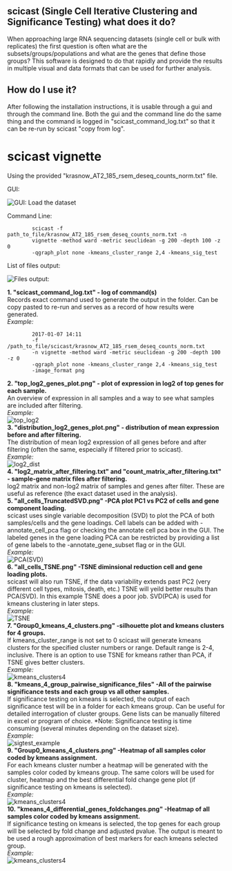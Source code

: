 scicast (Single Cell Iterative Clustering and Significance Testing) what does it do?
------------
When approaching large RNA sequencing datasets (single cell or bulk with replicates) the first question is often what are the subsets/groups/populations and what are the genes that define those groups? This software is designed to do that rapidly and provide the results in multiple visual and data formats that can be used for further analysis.

How do I use it?
------------
After following the installation instructions, it is usable through a gui and through the command line. Both the gui and the command line do the same thing and the command is logged in "scicast_command_log.txt" so that it can be re-run by scicast "copy from log".

**scicast vignette**
==================


Using the provided "krasnow_AT2_185_rsem_deseq_counts_norm.txt" file.

GUI:

![GUI: Load the dataset](scicast_with_parameters1.png)

Command Line:

```
        scicast -f path_to_file/krasnow_AT2_185_rsem_deseq_counts_norm.txt -n
        vignette -method ward -metric seuclidean -g 200 -depth 100 -z 0
        -qgraph_plot none -kmeans_cluster_range 2,4 -kmeans_sig_test
```

List of files output:

![Files output:](scicast_filelist_ouput1.png)  

**1.  "scicast_command_log.txt" - log of command(s)**  
  Records exact command used to generate the output in the folder. Can be copy pasted to re-run and serves as a record of how results were generated.  
  *Example:*  
  ```
          2017-01-07 14:11  
          -f /path_to_file/scicast/krasnow_AT2_185_rsem_deseq_counts_norm.txt
          -n vignette -method ward -metric seuclidean -g 200 -depth 100 -z 0
          -qgraph_plot none -kmeans_cluster_range 2,4 -kmeans_sig_test
          -image_format png
  ```  
**2.  "top_log2_genes_plot.png" - plot of expression in log2 of top genes for each sample.**  
  An overview of expression in all samples and a way to see what samples are included after filtering.  
  *Example:*  
  ![top_log2](vignette_scicast_analysis/top_log2_genes_plot.png)  
**3.  "distribution_log2_genes_plot.png" - distribution of mean expression before and after filtering.**  
  The distribution of mean log2 expression of all genes before and after filtering (often the same, especially if filtered prior to scicast).  
  *Example:*  
  ![log2_dist](vignette_scicast_analysis/distribution_log2_genes_plot.png)  
**4. "log2_matrix_after_filtering.txt" and "count_matrix_after_filtering.txt" - sample-gene matrix files after filtering.**  
  log2 matrix and non-log2 matrix of samples and genes after filter. These are useful as reference (the exact dataset used in the analysis).  
**5. "all_cells_TruncatedSVD.png" -PCA plot PC1 vs PC2 of cells and gene component loading.**  
  scicast uses single variable decomposition (SVD) to plot the PCA of both samples/cells and the gene loadings. Cell labels can be added with -annotate_cell_pca flag or checking the annotate cell pca box in the GUI. The labeled genes in the gene loading PCA can be restricted by providing a list of gene labels to the -annotate_gene_subset flag or in the GUI.  
  *Example:*  
  ![PCA(SVD)](vignette_scicast_analysis/all_cells_TruncatedSVD.png)  
**6. "all_cells_TSNE.png" -TSNE diminsional reduction cell and gene loading plots.**  
  scicast will also run TSNE, if the data variability extends past PC2 (very different cell types, mitosis, death, etc.) TSNE will yeild better results than PCA(SVD). In this example TSNE does a poor job. SVD(PCA) is used for kmeans clustering in later steps.   
  *Example:*  
  ![TSNE](vignette_scicast_analysis/all_cells_TSNE.png)  
**7. "Group0_kmeans_4_clusters.png" -silhouette plot and kmeans clusters for 4 groups.**  
  If kmeans_cluster_range is not set to 0 scicast will generate kmeans clusters for the specified cluster numbers or range. Default range is 2-4, inclusive. There is an option to use TSNE for kmeans rather than PCA, if TSNE gives better clusters.   
  *Example:*  
  ![kmeans_clusters4](vignette_scicast_analysis/Group0_kmeans_4_clusters.png)  
**8. "kmeans_4_group_pairwise_significance_files" -All of the pairwise significance tests and each group vs all other samples.**  
  If significance testing on kmeans is selected, the output of each significance test will be in a folder for each kmeans group. Can be useful for detailed interrogation of cluster groups. Gene lists can be manually filtered in excel or program of choice. \*Note: Significance testing is time consuming (several minutes depending on the dataset size).  
  *Example:*  
  ![sigtest_example](scicast_pvalues_kmeans_example.png)  
**9. "Group0_kmeans_4_clusters.png" -Heatmap of all samples color coded by kmeans assignment.**  
  For each kmeans cluster number a heatmap will be generated with the samples color coded by kmeans group. The same colors will be used for cluster, heatmap and the best differential fold change gene plot (if significance testing on kmeans is selected).  
  *Example:*  
  ![kmeans_clusters4](vignette_scicast_analysis/kmeans_label_with_4_clusters_heatmap.png)  
**10. "kmeans_4_differential_genes_foldchanges.png" -Heatmap of all samples color coded by kmeans assignment.**  
  If significance testing on kmeans is selected, the top genes for each group will be selected by fold change and adjusted pvalue. The output is meant to be used a rough approximation of best markers for each kmeans selected group.  
  *Example:*  
  ![kmeans_clusters4](vignette_scicast_analysis/kmeans_4_differential_genes_foldchanges.png)  
